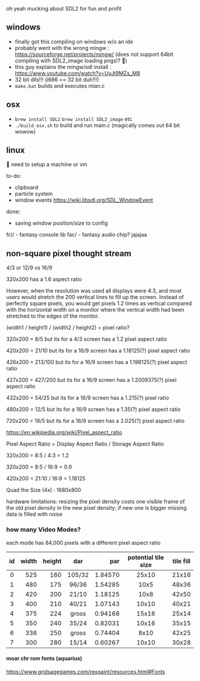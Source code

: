 oh yeah mucking about SDL2 for fun and profit

## windows
- finally got this compiling on windows w/o an ide
- probably went with the wrong mingw : https://sourceforge.net/projects/mingw/ (does not support 64bit compiling with SDL2_image loading pngs!? :shrug:)
- this guy explains the mingw/sdl install : https://www.youtube.com/watch?v=UvJt9MZs_M8
- 32 bit dlls!!!  (i686 == 32 bit duh!!!)
- `make.bat` builds and executes mian.c

## osx
- `brew install SDL2` `brew install SDL2_image` etc
- `./build_osx.sh` to build and run main.c
(magically comes out 64 bit wowow)

## linux
:shrug: need to setup a machine or vm


to-do:
- clipboard
- particle system
- window events https://wiki.libsdl.org/SDL_WindowEvent

done:
- saving window position/size to config


fcl/ - fantasy console lib
fac/ - fantasy audio chip? jajajaa


## non-square pixel thought stream

4/3 or 12/9  vs 16/9

320x200 has a 1.6 aspect ratio 

However, when the resolution was used all displays were 4:3, and most users would stretch the 200 vertical lines to fill up the screen.  Instead of perfectly square pixels, you would get pixels 1.2 times as vertical compared with the horizontal width on a monitor where the vertical width had been stretched to the edges of the monitor.

(width1 / height1) / (width2 / height2) = pixel ratio?

320x200 = 8/5 but its for a 4/3 screen has a 1.2 pixel aspect ratio

420x200 = 21/10 but its for a 16/9 screen has a 1.18125(?) pixel aspect ratio

426x200 = 213/100 but its for a 16/9 screen has a 1.198125(?) pixel aspect ratio

427x200 = 427/200 but its for a 16/9 screen has a 1.2009375(?) pixel aspect ratio

432x200 = 54/25 but its for a 16/9 screen has a 1.215(?) pixel ratio

480x200 = 12/5 but its for a 16/9 screen has a 1.35(?) pixel aspect ratio

720x200 = 18/5 but its for a 16/9 screen has a 2.025(?) pixel aspect ratio

https://en.wikipedia.org/wiki/Pixel_aspect_ratio

Pixel Aspect Ratio = Display Aspect Ratio / Storage Aspect Ratio

320x200 = 8:5 / 4:3 = 1.2

320x200 = 8:5 / 16:9 = 0.9

420x200 = 21:10 / 16:9 = 1.18125

Quad the Size (4x) : 1680x800

hardware limitations: resizing the pixel density costs one visible frame of the old pixel density in the new pixel density; if new one is bigger missing data is filled with noise

### how many Video Modes?
each mode has 84,000 pixels with a different pixel aspect ratio

| id | width | height | dar | par | potential tile size | tile fill |
| :---: | ---: | ---: | :---: | ---: | :---: | :---: |
| 0 | 525 | 160 |105/32 | 1.84570 | 25x10 | 21x16 |
| 1 | 480 | 175 | 96/36 | 1.54285 | 10x5  | 48x36 |
| 2 | 420 | 200 | 21/10 | 1.18125 | 10x8  | 42x50 |
| 3 | 400 | 210 | 40/21 | 1.07143 | 10x10 | 40x21 | 
| 4 | 375 | 224 | gross | 0.94168 | 15x16 | 25x14 |
| 5 | 350 | 240 | 35/24 | 0.82031 | 10x16 | 35x15 | 
| 6 | 336 | 250 | gross | 0.74404 | 8x10  | 42x25 |
| 7 | 300 | 280 | 15/14 | 0.60267 | 10x10 | 30x28 |

#### moar chr rom fonts (aquarius)
https://www.gridsagegames.com/rexpaint/resources.html#Fonts
